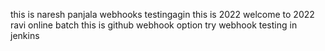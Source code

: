 
this is naresh panjala
webhooks testingagin
this is 2022
welcome to 2022
ravi online batch
this is github webhook option try
 webhook testing in jenkins
